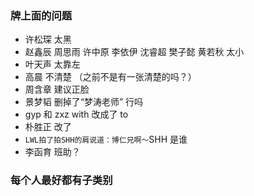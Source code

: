 ### 牌上面的问题
* 许松琛 太黑
* 赵鑫辰 周思雨 许中原  李依伊  沈睿超 樊子懿 黄若秋 太小
* 叶天声 太靠左
* 高晨 不清楚 （之前不是有一张清楚的吗？）
* 周含章 建议正脸
* 景梦韬 删掉了“梦涛老师” 行吗
* gyp 和 zxz with 改成了 to
* 朴胜正 改了
* ```LWL拍了拍SHH的肩说道：博仁兄啊〜```SHH 是谁
* 李函育 班助？


### 每个人最好都有子类别

